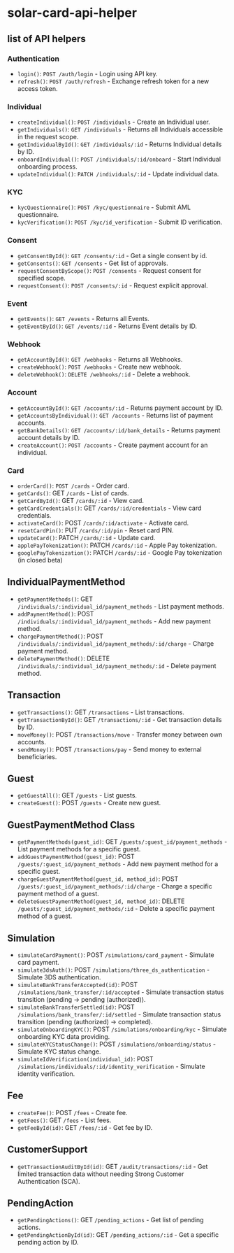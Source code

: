 # solar-card-api-helper

## list of API helpers

### Authentication
- `login()`: `POST /auth/login` - Login using API key.
- `refresh()`: `POST /auth/refresh` - Exchange refresh token for a new access token.

### Individual
- `createIndividual()`: `POST /individuals` - Create an Individual user.
- `getIndividuals()`: `GET /individuals` - Returns all Individuals accessible in the request scope.
- `getIndividualById()`: `GET /individuals/:id` - Returns Individual details by ID.
- `onboardIndividual()`: `POST /individuals/:id/onboard` - Start Individual onboarding process.
- `updateIndividual()`: `PATCH /individuals/:id` - Update individual data.

### KYC
- `kycQuestionnaire()`: `POST /kyc/questionnaire` - Submit AML questionnaire.
- `kycVerification()`: `POST /kyc/id_verification` - Submit ID verification.

### Consent
- `getConsentById()`: `GET /consents/:id` - Get a single consent by id.
- `getConsents()`: `GET /consents` - Get list of approvals.
- `requestConsentByScope()`: `POST /consents` - Request consent for specified scope.
- `requestConsent()`: `POST /consents/:id` - Request explicit approval.

### Event
- `getEvents()`: `GET /events` - Returns all Events.
- `getEventById()`: `GET /events/:id` - Returns Event details by ID.

### Webhook
- `getAccountById()`: `GET /webhooks` - Returns all Webhooks.
- `createWebhook()`: `POST /webhooks` - Create new webhook.
- `deleteWebhook()`: `DELETE /webhooks/:id` - Delete a webhook.

### Account
- `getAccountById()`: `GET /accounts/:id` - Returns payment account by ID.
- `getAccountsByIndividual()`: `GET /accounts` - Returns list of payment accounts.
- `getBankDetails()`: `GET /accounts/:id/bank_details` - Returns payment account details by ID.
- `createAccount()`: `POST /accounts` - Create payment account for an individual.

### Card
- `orderCard()`: `POST /cards` - Order card.
- `getCards()`: GET `/cards` - List of cards.
- `getCardById()`: GET `/cards/:id` - View card.
- `getCardCredentials()`: GET `/cards/:id/credentials` - View card credentials.
- `activateCard()`: POST `/cards/:id/activate` - Activate card.
- `resetCardPin()`: PUT `/cards/:id/pin` - Reset card PIN.
- `updateCard()`: PATCH `/cards/:id` - Update card.
- `applePayTokenization()`: PATCH `/cards/:id` - Apple Pay tokenization.
- `googlePayTokenization()`: PATCH `/cards/:id` - Google Pay tokenization (in closed beta)

## IndividualPaymentMethod 

- `getPaymentMethods()`: GET `/individuals/:individual_id/payment_methods` - List payment methods.
- `addPaymentMethod()`: POST `/individuals/:individual_id/payment_methods` - Add new payment method.
- `chargePaymentMethod()`: POST `/individuals/:individual_id/payment_methods/:id/charge` - Charge payment method.
- `deletePaymentMethod()`: DELETE `/individuals/:individual_id/payment_methods/:id` - Delete payment method.

## Transaction 

- `getTransactions()`: GET `/transactions` - List transactions.
- `getTransactionById()`: GET `/transactions/:id` - Get transaction details by ID.
- `moveMoney()`: POST `/transactions/move` - Transfer money between own accounts.
- `sendMoney()`: POST `/transactions/pay` - Send money to external beneficiaries.

## Guest 

- `getGuestAll()`: GET `/guests` - List guests.
- `createGuest()`: POST `/guests` - Create new guest.

## GuestPaymentMethod Class

- `getPaymentMethods(guest_id)`: GET `/guests/:guest_id/payment_methods` - List payment methods for a specific guest.
- `addGuestPaymentMethod(guest_id)`: POST `/guests/:guest_id/payment_methods` - Add new payment method for a specific guest.
- `chargeGuestPaymentMethod(guest_id, method_id)`: POST `/guests/:guest_id/payment_methods/:id/charge` - Charge a specific payment method of a guest.
- `deleteGuestPaymentMethod(guest_id, method_id)`: DELETE `/guests/:guest_id/payment_methods/:id` - Delete a specific payment method of a guest.

## Simulation 

- `simulateCardPayment()`: POST `/simulations/card_payment` - Simulate card payment.
- `simulate3dsAuth()`: POST `/simulations/three_ds_authentication` - Simulate 3DS authentication.
- `simulateBankTransferAccepted(id)`: POST `/simulations/bank_transfer/:id/accepted` - Simulate transaction status transition (pending -> pending (authorized)).
- `simulateBankTransferSettled(id)`: POST `/simulations/bank_transfer/:id/settled` - Simulate transaction status transition (pending (authorized) -> completed).
- `simulateOnboardingKYC()`: POST `/simulations/onboarding/kyc` - Simulate onboarding KYC data providing.
- `simulateKYCStatusChange()`: POST `/simulations/onboarding/status` - Simulate KYC status change.
- `simulateIdVerification(individual_id)`: POST `/simulations/individuals/:id/identity_verification` - Simulate identity verification.

## Fee 

- `createFee()`: POST `/fees` - Create fee.
- `getFees()`: GET `/fees` - List fees.
- `getFeeById(id)`: GET `/fees/:id` - Get fee by ID.

## CustomerSupport 

- `getTransactionAuditById(id)`: GET `/audit/transactions/:id` - Get limited transaction data without needing Strong Customer Authentication (SCA).

## PendingAction 

- `getPendingActions()`: GET `/pending_actions` - Get list of pending actions.
- `getPendingActionById(id)`: GET `/pending_actions/:id` - Get a specific pending action by ID.